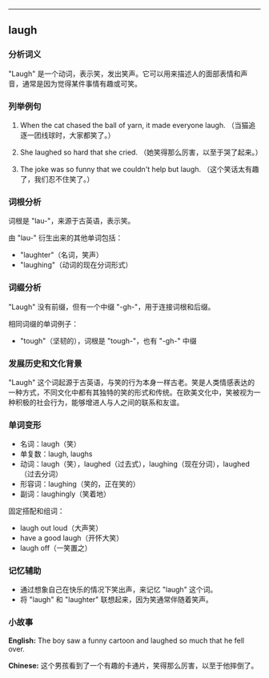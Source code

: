 
---------------
## laugh
### 分析词义
"Laugh" 是一个动词，表示笑，发出笑声。它可以用来描述人的面部表情和声音，通常是因为觉得某件事情有趣或可笑。

### 列举例句
1. When the cat chased the ball of yarn, it made everyone laugh.
   （当猫追逐一团线球时，大家都笑了。）

2. She laughed so hard that she cried.
   （她笑得那么厉害，以至于哭了起来。）

3. The joke was so funny that we couldn't help but laugh.
   （这个笑话太有趣了，我们忍不住笑了。）

### 词根分析
词根是 "lau-"，来源于古英语，表示笑。

由 "lau-" 衍生出来的其他单词包括：
- "laughter"（名词，笑声）
- "laughing"（动词的现在分词形式）

### 词缀分析
"Laugh" 没有前缀，但有一个中缀 "-gh-"，用于连接词根和后缀。

相同词缀的单词例子：
- "tough"（坚韧的），词根是 "tough-"，也有 "-gh-" 中缀

### 发展历史和文化背景
"Laugh" 这个词起源于古英语，与笑的行为本身一样古老。笑是人类情感表达的一种方式，不同文化中都有其独特的笑的形式和传统。在欧美文化中，笑被视为一种积极的社会行为，能够增进人与人之间的联系和友谊。

### 单词变形
- 名词：laugh（笑）
- 单复数：laugh, laughs
- 动词：laugh（笑），laughed（过去式），laughing（现在分词），laughed（过去分词）
- 形容词：laughing（笑的，正在笑的）
- 副词：laughingly（笑着地）

固定搭配和组词：
- laugh out loud（大声笑）
- have a good laugh（开怀大笑）
- laugh off（一笑置之）

### 记忆辅助
- 通过想象自己在快乐的情况下笑出声，来记忆 "laugh" 这个词。
- 将 "laugh" 和 "laughter" 联想起来，因为笑通常伴随着笑声。

### 小故事
**English:**
The boy saw a funny cartoon and laughed so much that he fell over.

**Chinese:**
这个男孩看到了一个有趣的卡通片，笑得那么厉害，以至于他摔倒了。

